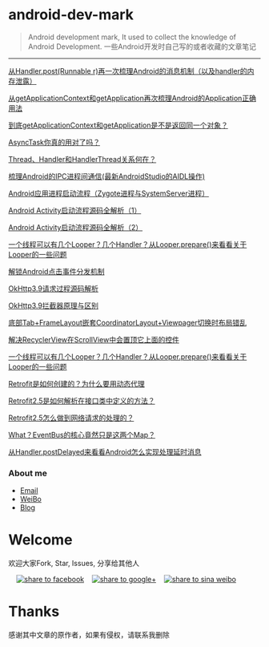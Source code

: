 # android-dev-mark
> Android development mark, It used to collect the knowledge of Android Development. 
> 一些Android开发时自己写的或者收藏的文章笔记


----------
[从Handler.post(Runnable r)再一次梳理Android的消息机制（以及handler的内存泄露）](http://blog.csdn.net/ly502541243/article/details/52062179)

[从getApplicationContext和getApplication再次梳理Android的Application正确用法](http://blog.csdn.net/ly502541243/article/details/52105466)

[到底getApplicationContext和getApplication是不是返回同一个对象？](http://blog.csdn.net/ly502541243/article/details/52127806)

[AsyncTask你真的用对了吗？](http://blog.csdn.net/ly502541243/article/details/52329861)

[Thread、Handler和HandlerThread关系何在？](http://blog.csdn.net/ly502541243/article/details/52414637)

[梳理Android的IPC进程间通信(最新AndroidStudio的AIDL操作)](http://blog.csdn.net/ly502541243/article/details/52514665)

[Android应用进程启动流程（Zygote进程与SystemServer进程）](http://blog.csdn.net/ly502541243/article/details/52639830)

[Android Activity启动流程源码全解析（1）](http://blog.csdn.net/ly502541243/article/details/52883198)

[Android Activity启动流程源码全解析（2）](http://blog.csdn.net/ly502541243/article/details/52883212)

[一个线程可以有几个Looper？几个Handler？从Looper.prepare()来看看关于Looper的一些问题](https://blog.csdn.net/ly502541243/article/details/87475229)

[解锁Android点击事件分发机制](https://blog.csdn.net/ly502541243/article/details/78842872)

[OkHttp3.9请求过程源码解析](https://blog.csdn.net/ly502541243/article/details/80271603)

[OkHttp3.9拦截器原理与区别](https://blog.csdn.net/ly502541243/article/details/80389051)

[底部Tab+FrameLayout嵌套CoordinatorLayout+Viewpager切换时布局错乱](https://blog.csdn.net/ly502541243/article/details/86553270)

[解决RecyclerView在ScrollView中会置顶它上面的控件](https://blog.csdn.net/ly502541243/article/details/87257834)

[一个线程可以有几个Looper？几个Handler？从Looper.prepare()来看看关于Looper的一些问题](https://blog.csdn.net/ly502541243/article/details/87475229)

[Retrofit是如何创建的？为什么要用动态代理](https://blog.csdn.net/ly502541243/article/details/88963829)

[Retrofit2.5是如何解析在接口类中定义的方法？](https://blog.csdn.net/ly502541243/article/details/88998217)

[Retrofit2.5怎么做到网络请求的处理的？](https://blog.csdn.net/ly502541243/article/details/89088089)

[What？EventBus的核心竟然只是这两个Map？](https://blog.csdn.net/ly502541243/article/details/89539748)

[从Handler.postDelayed来看看Android怎么实现处理延时消息](https://blog.csdn.net/ly502541243/article/details/108868731)


### About me
* [Email](LYYX@outlook.com)
* [WeiBo](http://weibo.com/liuyang6)
* [Blog](http://blog.csdn.net/ly502541243)

# Welcome
欢迎大家Fork, Star, Issues, 分享给其他人

</a>&nbsp;&nbsp;&nbsp;&nbsp;<a href="https://www.facebook.com/sharer/sharer.php?u=https://github.com/zhengxiaopeng/android-dev-bookmarks" target="_blank" title="share to facebook" style="width:100%"><img src="http://i.imgur.com/0evE2QJ.png" title="share to facebook"/></a>&nbsp;&nbsp;&nbsp;&nbsp;<a href="https://plus.google.com/share?url=https://github.com/zhengxiaopeng/android-dev-bookmarks" target="_blank" title="share to google+" style="width:100%"><img src="http://i.imgur.com/zvDBPqj.png" title="share to google+"/></a>&nbsp;&nbsp;&nbsp;&nbsp;<a href="http://service.weibo.com/share/share.php?searchPic=true&title=Android-Dev-Favorites(Android开发者的收藏夹) @ruijun %2520&url=https://github.com/ruijun/Android-Dev-Favorites&utm_content=share_button&utm_campaign=post_show&utm_medium=github&utm_source=weibo" target="_blank" title="share to sina weibo" style="width:100%"><img src="http://i.imgur.com/pH9q4qu.png" title="share to sina weibo"/></a>


# Thanks
感谢其中文章的原作者，如果有侵权，请联系我删除
